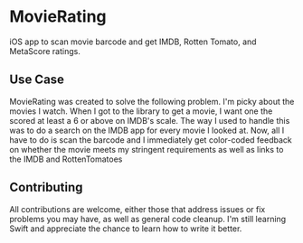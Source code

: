 # MovieRating
iOS app to scan movie barcode and get IMDB, Rotten Tomato, and MetaScore ratings.

## Use Case
MovieRating was created to solve the following problem. I'm picky about the movies I watch. When I got to the library to get a movie, I want one the scored at least a 6 or above on IMDB's scale. The way I used to handle this was to do a search on the IMDB app for every movie I looked at. Now, all I have to do is scan the barcode and I immediately get color-coded feedback on whether the movie meets my stringent requirements as well as links to the IMDB and RottenTomatoes

## Contributing
All contributions are welcome, either those that address issues or fix problems you may have, as well as general code cleanup. I'm still learning Swift and appreciate the chance to learn how to write it better.
